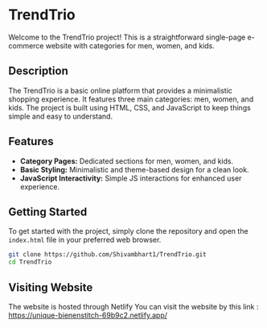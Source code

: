 # TrendTrio

Welcome to the TrendTrio project! This is a straightforward single-page e-commerce website with categories for men, women, and kids.

## Description

The TrendTrio is a basic online platform that provides a minimalistic shopping experience. It features three main categories: men, women, and kids. The project is built using HTML, CSS, and JavaScript to keep things simple and easy to understand.

## Features

- **Category Pages:** Dedicated sections for men, women, and kids.
- **Basic Styling:** Minimalistic and theme-based design for a clean look.
- **JavaScript Interactivity:** Simple JS interactions for enhanced user experience.

## Getting Started

To get started with the project, simply clone the repository and open the `index.html` file in your preferred web browser.

```bash
git clone https://github.com/Shivambhart1/TrendTrio.git
cd TrendTrio
```

## Visiting Website

The website is hosted through Netlify
You can visit the website by this link : https://unique-bienenstitch-69b9c2.netlify.app/
